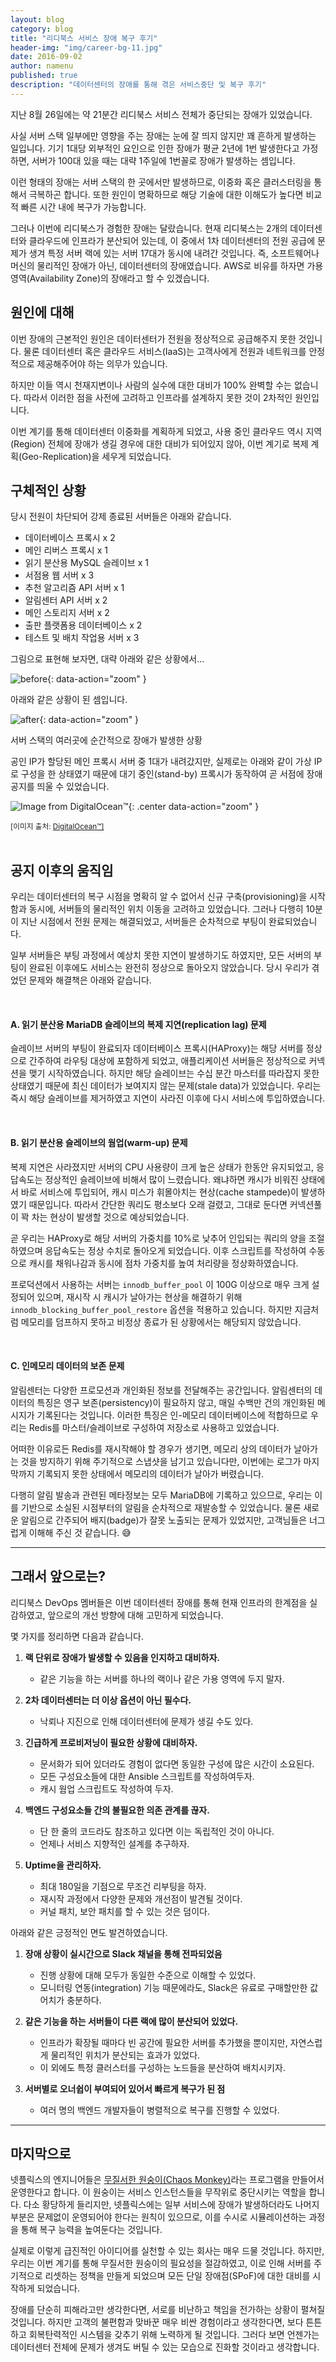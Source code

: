 ```yaml
---
layout: blog
category: blog
title: "리디북스 서비스 장애 복구 후기"
header-img: "img/career-bg-11.jpg"
date: 2016-09-02
author: namenu
published: true
description: "데이터센터의 장애를 통해 겪은 서비스중단 및 복구 후기"
---
```


지난 8월 26일에는 약 21분간 리디북스 서비스 전체가 중단되는 장애가 있었습니다.

사실 서버 스택 일부에만 영향을 주는 장애는 눈에 잘 띄지 않지만 꽤 흔하게 발생하는 일입니다.
기기 1대당 외부적인 요인으로 인한 장애가 평균 2년에 1번 발생한다고 가정하면,
서버가 100대 있을 때는 대략 1주일에 1번꼴로 장애가 발생하는 셈입니다.

이런 형태의 장애는 서버 스택의 한 곳에서만 발생하므로, 이중화 혹은 클러스터링을 통해서 극복하곤 합니다.
또한 원인이 명확하므로 해당 기술에 대한 이해도가 높다면 비교적 빠른 시간 내에 복구가 가능합니다.

그러나 이번에 리디북스가 경험한 장애는 달랐습니다.
현재 리디북스는 2개의 데이터센터와 클라우드에 인프라가 분산되어 있는데,
이 중에서 1차 데이터센터의 전원 공급에 문제가 생겨 특정 서버 랙에 있는 서버 17대가 동시에 내려간 것입니다.
즉, 소프트웨어나 머신의 물리적인 장애가 아닌, 데이터센터의 장애였습니다.
AWS로 비유를 하자면 가용 영역(Availability Zone)의 장애라고 할 수 있겠습니다.


## 원인에 대해

이번 장애의 근본적인 원인은 데이터센터가 전원을 정상적으로 공급해주지 못한 것입니다.
물론 데이터센터 혹은 클라우드 서비스(IaaS)는 고객사에게 전원과 네트워크를 안정적으로 제공해주어야 하는 의무가 있습니다.

하지만 이들 역시 천재지변이나 사람의 실수에 대한 대비가 100% 완벽할 수는 없습니다.
따라서 이러한 점을 사전에 고려하고 인프라를 설계하지 못한 것이 2차적인 원인입니다.

이번 계기를 통해 데이터센터 이중화를 계획하게 되었고,
사용 중인 클라우드 역시 지역(Region) 전체에 장애가 생길 경우에 대한 대비가 되어있지 않아,
이번 계기로 복제 계획(Geo-Replication)을 세우게 되었습니다.


## 구체적인 상황

당시 전원이 차단되어 강제 종료된 서버들은 아래와 같습니다.

* 데이터베이스 프록시 x 2
* 메인 리버스 프록시 x 1
* 읽기 분산용 MySQL 슬레이브 x 1
* 서점용 웹 서버 x 3
* 추천 알고리즘 API 서버 x 1
* 알림센터 API 서버 x 2
* 메인 스토리지 서버 x 2
* 출판 플랫폼용 데이터베이스 x 2
* 테스트 및 배치 작업용 서버 x 3

그림으로 표현해 보자면, 대략 아래와 같은 상황에서...
<br>

![before](https://i.imgur.com/Y5gUdVr.png){: data-action="zoom" }
<br>

아래와 같은 상황이 된 셈입니다.

![after](https://i.imgur.com/PgcWSNB.png){: data-action="zoom" }
<figcaption>서버 스택의 여러곳에 순간적으로 장애가 발생한 상황</figcaption>

공인 IP가 할당된 메인 프록시 서버 중 1대가 내려갔지만, 실제로는 아래와 같이 가상 IP로 구성을 한 상태였기 때문에
대기 중인(stand-by) 프록시가 동작하여 곧 서점에 장애 공지를 띄울 수 있었습니다.

![Image from DigitalOcean™](https://i.imgur.com/EOz8sIl.gif){: .center data-action="zoom" }
<figcaption><sub>[이미지 출처: <a href="https://www.digitalocean.com/community/tutorials/how-to-set-up-highly-available-haproxy-servers-with-keepalived-and-floating-ips-on-ubuntu-14-04">DigitalOcean™]</a></sub></figcaption>

<br>

## 공지 이후의 움직임

우리는 데이터센터의 복구 시점을 명확히 알 수 없어서 신규 구축(provisioning)을 시작함과 동시에, 서버들의 물리적인 위치 이동을 고려하고 있었습니다.
그러나 다행히 10분이 지난 시점에서 전원 문제는 해결되었고, 서버들은 순차적으로 부팅이 완료되었습니다.

일부 서버들은 부팅 과정에서 예상치 못한 지연이 발생하기도 하였지만, 모든 서버의 부팅이 완료된 이후에도 서비스는 완전히 정상으로 돌아오지 않았습니다.
당시 우리가 겪었던 문제와 해결책은 아래와 같습니다.


<br>

#### A. 읽기 분산용 MariaDB 슬레이브의 복제 지연(replication lag) 문제

슬레이브 서버의 부팅이 완료되자 데이터베이스 프록시(HAProxy)는 해당 서버를 정상으로 간주하여 라우팅 대상에 포함하게 되었고, 애플리케이션 서버들은 정상적으로 커넥션을 맺기 시작하였습니다.
하지만 해당 슬레이브는 수십 분간 마스터를 따라잡지 못한 상태였기 때문에 최신 데이터가 보여지지 않는 문제(stale data)가 있었습니다.
우리는 즉시 해당 슬레이브를 제거하였고 지연이 사라진 이후에 다시 서비스에 투입하였습니다.

<br>

#### B. 읽기 분산용 슬레이브의 웜업(warm-up) 문제

복제 지연은 사라졌지만 서버의 CPU 사용량이 크게 높은 상태가 한동안 유지되었고, 응답속도는 정상적인 슬레이브에 비해서 많이 느렸습니다.
왜냐하면 캐시가 비워진 상태에서 바로 서비스에 투입되어, 캐시 미스가 휘몰아치는 현상(cache stampede)이 발생하였기 때문입니다.
따라서 간단한 쿼리도 평소보다 오래 걸렸고, 그대로 둔다면 커넥션풀이 꽉 차는 현상이 발생할 것으로 예상되었습니다.

곧 우리는 HAProxy로 해당 서버의 가중치를 10%로 낮추어 인입되는 쿼리의 양을 조절하였으며 응답속도는 정상 수치로 돌아오게 되었습니다.
이후 스크립트를 작성하여 수동으로 캐시를 채워나감과 동시에 점차 가중치를 높여 처리량을 정상화하였습니다.

프로덕션에서 사용하는 서버는 `innodb_buffer_pool` 이 100G 이상으로 매우 크게 설정되어 있으며,
재시작 시 캐시가 날아가는 현상을 해결하기 위해 `innodb_blocking_buffer_pool_restore` 옵션을 적용하고 있습니다.
하지만 지금처럼 메모리를 덤프하지 못하고 비정상 종료가 된 상황에서는 해당되지 않았습니다.

<br>

#### C. 인메모리 데이터의 보존 문제

알림센터는 다양한 프로모션과 개인화된 정보를 전달해주는 공간입니다.
알림센터의 데이터의 특징은 영구 보존(persistency)이 필요하지 않고, 매일 수백만 건의 개인화된 메시지가 기록된다는 것입니다.
이러한 특징은 인-메모리 데이터베이스에 적합하므로 우리는 Redis를 마스터/슬레이브로 구성하여 저장소로 사용하고 있었습니다.

어떠한 이유로든 Redis를 재시작해야 할 경우가 생기면, 메모리 상의 데이터가 날아가는 것을 방지하기 위해 주기적으로 스냅샷을 남기고 있습니다만,
이번에는 로그가 마지막까지 기록되지 못한 상태에서 메모리의 데이터가 날아가 버렸습니다.

다행히 알림 발송과 관련된 메타정보는 모두 MariaDB에 기록하고 있으므로, 우리는 이를 기반으로 소실된 시점부터의 알림을 순차적으로 재발송할 수 있었습니다.
물론 새로운 알림으로 간주되어 배지(badge)가 잘못 노출되는 문제가 있었지만, 고객님들은 너그럽게 이해해 주신 것 같습니다. 😅


---

## 그래서 앞으로는?

리디북스 DevOps 멤버들은 이번 데이터센터 장애를 통해 현재 인프라의 한계점을 실감하였고, 앞으로의 개선 방향에 대해 고민하게 되었습니다.

몇 가지를 정리하면 다음과 같습니다.

1. **랙 단위로 장애가 발생할 수 있음을 인지하고 대비하자.**
    - 같은 기능을 하는 서버를 하나의 랙이나 같은 가용 영역에 두지 말자.
  
2. **2차 데이터센터는 더 이상 옵션이 아닌 필수다.**
    - 낙뢰나 지진으로 인해 데이터센터에 문제가 생길 수도 있다.

3. **긴급하게 프로비저닝이 필요한 상황에 대비하자.**
    - 문서화가 되어 있더라도 경험이 없다면 동일한 구성에 많은 시간이 소요된다.
    - 모든 구성요소들에 대한 Ansible 스크립트를 작성하여두자.
    - 캐시 웜업 스크립트도 작성하여 두자.

4. **백엔드 구성요소들 간의 불필요한 의존 관계를 끊자.**
    - 단 한 줄의 코드라도 참조하고 있다면 이는 독립적인 것이 아니다.
    - 언제나 서비스 지향적인 설계를 추구하자.

5. **Uptime을 관리하자.**
    - 최대 180일을 기점으로 무조건 리부팅을 하자.
    - 재시작 과정에서 다양한 문제와 개선점이 발견될 것이다.
    - 커널 패치, 보안 패치를 할 수 있는 것은 덤이다.


아래와 같은 긍정적인 면도 발견하였습니다.

1. **장애 상황이 실시간으로 Slack 채널을 통해 전파되었음**
    - 진행 상황에 대해 모두가 동일한 수준으로 이해할 수 있었다.
    - 모니터링 연동(integration) 기능 때문에라도, Slack은 유료로 구매할만한 값어치가 충분하다.

2. **같은 기능을 하는 서버들이 다른 랙에 많이 분산되어 있었다.**
    - 인프라가 확장될 때마다 빈 공간에 필요한 서버를 추가했을 뿐이지만, 자연스럽게 물리적인 위치가 분산되는 효과가 있었다.
    - 이 외에도 특정 클러스터를 구성하는 노드들을 분산하여 배치시키자.

3. **서버별로 오너쉽이 부여되어 있어서 빠르게 복구가 된 점**
    - 여러 명의 백엔드 개발자들이 병렬적으로 복구를 진행할 수 있었다.



---

## 마지막으로

넷플릭스의 엔지니어들은 [무질서한 원숭이(Chaos Monkey)](https://github.com/Netflix/SimianArmy/wiki/Chaos-Monkey)라는 프로그램을 만들어서 운영한다고 합니다.
이 원숭이는 서비스 인스턴스들을 무작위로 중단시키는 역할을 합니다.
다소 황당하게 들리지만, 넷플릭스에는 일부 서비스에 장애가 발생하더라도 나머지 부분은 문제없이 운영되어야 한다는 원칙이 있으므로, 이를 수시로 시뮬레이션하는 과정을 통해 복구 능력을 높여둔다는 것입니다.

실제로 이렇게 급진적인 아이디어를 실천할 수 있는 회사는 매우 드물 것입니다.
하지만, 우리는 이번 계기를 통해 무질서한 원숭이의 필요성을 절감하였고, 이로 인해 서버를 주기적으로 리셋하는 정책을 만들게 되었으며 모든 단일 장애점(SPoF)에 대한 대비를 시작하게 되었습니다.

장애를 단순히 피해라고만 생각한다면, 서로를 비난하고 책임을 전가하는 상황이 펼쳐질 것입니다.
하지만 고객의 불편함과 맞바꾼 매우 비싼 경험이라고 생각한다면, 보다 튼튼하고 회복탄력적인 시스템을 갖추기 위해 노력하게 될 것입니다.
그러다 보면 언젠가는 데이터센터 전체에 문제가 생겨도 버틸 수 있는 모습으로 진화할 것이라고 생각합니다. 
